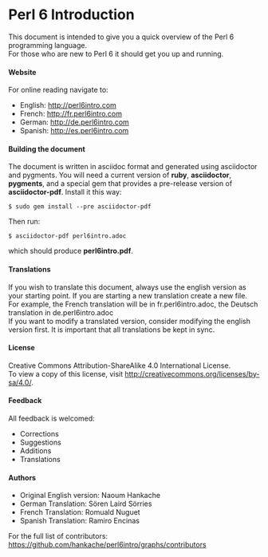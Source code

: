 # Perl 6 Introduction

This document is intended to give you a quick overview of the Perl 6 programming language.  
For those who are new to Perl 6 it should get you up and running.

#### Website
For online reading navigate to:  
* English: http://perl6intro.com
* French: http://fr.perl6intro.com
* German: http://de.perl6intro.com
* Spanish: http://es.perl6intro.com


#### Building the document
The document is written in asciidoc format and generated using
asciidoctor and pygments.  You will need a current version of **ruby**,
**asciidoctor**, **pygments**, and a special gem that provides a pre-release version
of **asciidoctor-pdf**. Install it this way:

    $ sudo gem install --pre asciidoctor-pdf

Then run:

    $ asciidoctor-pdf perl6intro.adoc

which should produce **perl6intro.pdf**.

#### Translations
If you wish to translate this document, always use the english version as your starting point.
If you are starting a new translation create a new file. For example, the French translation will be in fr.perl6intro.adoc, the Deutsch translation in de.perl6intro.adoc  
If you want to modify a translated version, consider modifying the english version first. It is important that all translations be kept in sync.

#### License
Creative Commons Attribution-ShareAlike 4.0 International License.  
To view a copy of this license, visit http://creativecommons.org/licenses/by-sa/4.0/.

#### Feedback
All feedback is welcomed:
* Corrections
* Suggestions
* Additions
* Translations

#### Authors
* Original English version: Naoum Hankache
* German Translation: Sören Laird Sörries
* French Translation: Romuald Nuguet
* Spanish Translation: Ramiro Encinas

For the full list of contributors: https://github.com/hankache/perl6intro/graphs/contributors
